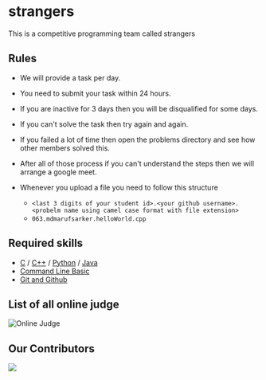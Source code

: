 # strangers
This is a competitive programming team called strangers

## Rules
- We will provide a task per day.
- You need to submit your task within 24 hours.
- If you are inactive for 3 days then you will be disqualified for some days.
- If you can't solve the task then try again and again.
- If you failed a lot of time then open the problems directory and see how other members solved this.
- After all of those process if you can't understand the steps then we will arrange a google meet.
- Whenever you upload a file you need to follow this structure
  
  - `<last 3 digits of your student id>.<your github username>.<probelm name using camel case format with file extension>`
  - `063.mdmarufsarker.helloWorld.cpp`

## Required skills
- [C](https://youtube.com/playlist?list=PLgH5QX0i9K3pCMBZcul1fta6UivHDbXvz) / [C++](https://youtube.com/playlist?list=PLgH5QX0i9K3q0ZKeXtF--CZ0PdH1sSbYL) / [Python](https://youtube.com/playlist?list=PLgH5QX0i9K3rz5XqMsTk41_j15_6682BN) / [Java](https://youtube.com/playlist?list=PLgH5QX0i9K3oAZUB2QXR-dZac0c9HNyRa)
- [Command Line Basic](https://youtube.com/playlist?list=PLCWi-JUKQh2-YQ6U_dqQix3s00tIkgeKJ)
- [Git and Github](https://youtu.be/oe21Nlq8GS4)

## List of all online judge
![Online Judge](./onlineJudge.png)

## Our Contributors
<a href="https://github.com/strangers-bd/strangers/graphs/contributors">
  <img src="https://contrib.rocks/image?repo=strangers-bd/strangers" />
</a>
